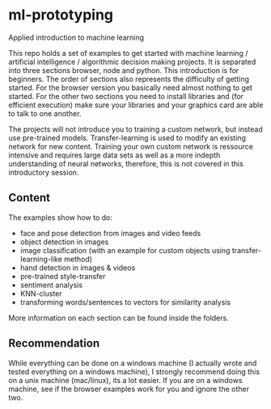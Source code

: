 # ml-prototyping
Applied introduction to machine learning

This repo holds a set of examples to get started with machine learning / artificial intelligence / algorithmic decision making projects. It is separated into three sections browser, node and python. This introduction is for beginners. The order of sections also represents the difficulty of getting started. For the browser version you basically need almost nothing to get started. For the other two sections you need to install libraries and (for efficient execution) make sure your libraries and your graphics card are able to talk to one another.

The projects will not introduce you to training a custom network, but instead use pre-trained models. Transfer-learning is used to modify an existing network for new content. Training your own custom network is ressource intensive and requires large data sets as well as a more indepth understanding of neural networks, therefore, this is not covered in this introductory session.

## Content

The examples show how to do:

- face and pose detection from images and video feeds
- object detection in images 
- image classification (with an example for custom objects using transfer-learning-like method)
- hand detection in images & videos
- pre-trained style-transfer
- sentiment analysis
- KNN-cluster
- transforming words/sentences to vectors for similarity analysis

More information on each section can be found inside the folders.

## Recommendation

While everything can be done on a windows machine (I actually wrote and tested everything on a windows machine), I strongly recommend doing this on a unix machine (mac/linux), its a lot easier. If you are on a windows machine, see if the browser examples work for you and ignore the other two.
